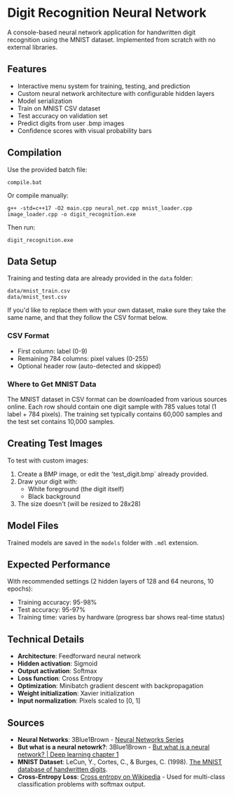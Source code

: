 # Digit Recognition Neural Network

A console-based neural network application for handwritten digit recognition using the MNIST dataset. Implemented from scratch with no external libraries.

## Features

- Interactive menu system for training, testing, and prediction
- Custom neural network architecture with configurable hidden layers
- Model serialization
- Train on MNIST CSV dataset
- Test accuracy on validation set
- Predict digits from user .bmp images
- Confidence scores with visual probability bars

## Compilation

Use the provided batch file:
```
compile.bat
```

Or compile manually:
```
g++ -std=c++17 -O2 main.cpp neural_net.cpp mnist_loader.cpp image_loader.cpp -o digit_recognition.exe
```

Then run:
```
digit_recognition.exe
```

## Data Setup

Training and testing data are already provided in the `data` folder:
```
data/mnist_train.csv
data/mnist_test.csv
```

If you'd like to replace them with your own dataset, make sure they take the same name, and that they follow the CSV format below.

### CSV Format
- First column: label (0-9)
- Remaining 784 columns: pixel values (0-255)
- Optional header row (auto-detected and skipped)

### Where to Get MNIST Data
The MNIST dataset in CSV format can be downloaded from various sources online. Each row should contain one digit sample with 785 values total (1 label + 784 pixels). The training set typically contains 60,000 samples and the test set contains 10,000 samples.

## Creating Test Images

To test with custom images:

1. Create a BMP image, or edit the 'test_digit.bmp` already provided.
2. Draw your digit with:
   - White foreground (the digit itself)
   - Black background
3. The size doesn't (will be resized to 28x28)

## Model Files

Trained models are saved in the `models` folder with `.mdl` extension.

## Expected Performance

With recommended settings (2 hidden layers of 128 and 64 neurons, 10 epochs):
- Training accuracy: 95-98%
- Test accuracy: 95-97%
- Training time: varies by hardware (progress bar shows real-time status)

## Technical Details

- **Architecture**: Feedforward neural network
- **Hidden activation**: Sigmoid
- **Output activation**: Softmax
- **Loss function**: Cross Entropy
- **Optimization**: Minibatch gradient descent with backpropagation
- **Weight initialization**: Xavier initialization
- **Input normalization**: Pixels scaled to [0, 1]

## Sources

- **Neural Networks**: 3Blue1Brown - [Neural Networks Series](https://www.youtube.com/playlist?list=PLZHQObOWTQDNU6R1_67000Dx_ZCJB-3pi)
- **But what is a neural netowrk?**: 3Blue1Brown - [But what is a neural network? | Deep learning chapter 1](https://www.youtube.com/watch?v=aircAruvnKk)
- **MNIST Dataset**: LeCun, Y., Cortes, C., & Burges, C. (1998). [The MNIST database of handwritten digits](http://yann.lecun.com/exdb/mnist/).
- **Cross-Entropy Loss**: [Cross entropy on Wikipedia](https://en.wikipedia.org/wiki/Cross_entropy) - Used for multi-class classification problems with softmax output.


